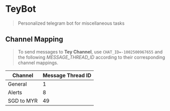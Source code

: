 # TeyBot

> Personalized telegram bot for miscellaneous tasks

## Channel Mapping

> To send messages to **Tey Channel**, use `CHAT_ID=-1002500967655` and the following _MESSAGE_THREAD_ID_ according to their corresponding channel mappings.

| Channel    | Message Thread ID |
| ---------- | ----------------- |
| General    | 1                 |
| Alerts     | 8                 |
| SGD to MYR | 49                |
